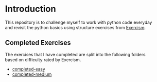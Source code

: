 # Introduction

This repository is to challenge myself to work with python code everyday and revisit the python basics using structure exercises from [Exercism](https://exercism.org/tracks/python).

## Completed Exercises
The exercises that I have completed are split into the following folders based on difficulty rated by Exercism.
- [completed-easy](https://github.com/kytcrystal/python-training/tree/main/completed-easy) 
- [completed-medium](https://github.com/kytcrystal/python-training/tree/main/completed-medium) 